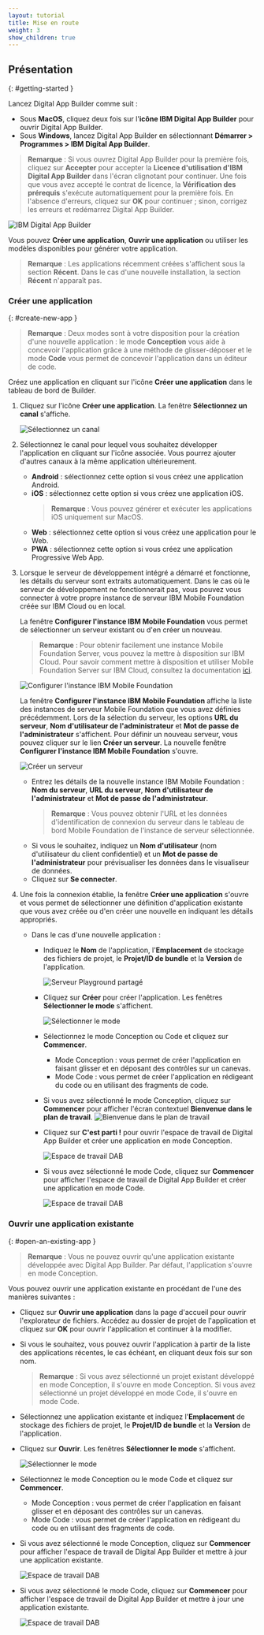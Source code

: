 ```yaml
---
layout: tutorial
title: Mise en route
weight: 3
show_children: true
---
```

<!-- NLS_CHARSET=UTF-8 -->
## Présentation
{: #getting-started }

Lancez Digital App Builder comme suit :

* Sous **MacOS**, cliquez deux fois sur l'**icône IBM Digital App Builder** pour ouvrir Digital App Builder.
* Sous **Windows**, lancez Digital App Builder en sélectionnant **Démarrer > Programmes > IBM Digital App Builder**.

>**Remarque** : Si vous ouvrez Digital App Builder pour la première fois, cliquez sur **Accepter** pour accepter la **Licence d'utilisation d'IBM Digital App Builder** dans l'écran clignotant pour continuer. Une fois que vous avez accepté le contrat de licence, la **Vérification des prérequis** s'exécute automatiquement pour la première fois. En l'absence d'erreurs, cliquez sur **OK** pour continuer ; sinon, corrigez les erreurs et redémarrez Digital App Builder.

![IBM Digital App Builder](dab-home-screen.png)

Vous pouvez **Créer une application**, **Ouvrir une application** ou utiliser les modèles disponibles pour générer votre application.
>**Remarque** : Les applications récemment créées s'affichent sous la section **Récent**. Dans le cas d'une nouvelle installation, la section **Récent** n'apparaît pas.

### Créer une application
{: #create-new-app }

>**Remarque** : Deux modes sont à votre disposition pour la création d'une nouvelle application : le mode **Conception** vous aide à concevoir l'application grâce à une méthode de glisser-déposer et le mode **Code** vous permet de concevoir l'application dans un éditeur de code.

Créez une application en cliquant sur l'icône **Créer une application** dans le tableau de bord de Builder.

1. Cliquez sur l'icône **Créer une application**. La fenêtre **Sélectionnez un canal** s'affiche.

    ![Sélectionnez un canal](dab-select-channel.png)

2. Sélectionnez le canal pour lequel vous souhaitez développer l'application en cliquant sur l'icône associée. Vous pourrez ajouter d'autres canaux à la même application ultérieurement.

    * **Android** : sélectionnez cette option si vous créez une application Android.
    * **iOS** : sélectionnez cette option si vous créez une application iOS.
        >**Remarque** : Vous pouvez générer et exécuter les applications iOS uniquement sur MacOS.
    * **Web** : sélectionnez cette option si vous créez une application pour le Web.
    * **PWA** : sélectionnez cette option si vous créez une application Progressive Web App.

3. Lorsque le serveur de développement intégré a démarré et fonctionne, les détails du serveur sont extraits automatiquement. Dans le cas où le serveur de développement ne fonctionnerait pas, vous pouvez vous connecter à votre propre instance de serveur IBM Mobile Foundation créée sur IBM Cloud ou en local.

    La fenêtre **Configurer l'instance IBM Mobile Foundation** vous permet de sélectionner un serveur existant ou d'en créer un nouveau.

    >**Remarque** : Pour obtenir facilement une instance Mobile Foundation Server, vous pouvez la mettre à disposition sur IBM Cloud. Pour savoir comment mettre à disposition et utiliser Mobile Foundation Server sur IBM Cloud, consultez la documentation [ici](https://cloud.ibm.com/docs/services/mobilefoundation?topic=mobilefoundation-getting-started).

    ![Configurer l'instance IBM Mobile Foundation](dab-config-ibm-cloud-instance.png)
 
    La fenêtre **Configurer l'instance IBM Mobile Foundation** affiche la liste des instances de serveur Mobile Foundation que vous avez définies précédemment. Lors de la sélection du serveur, les options **URL du serveur**, **Nom d'utilisateur de l'administrateur** et **Mot de passe de l'administrateur** s'affichent. Pour définir un nouveau serveur, vous pouvez cliquer sur le lien **Créer un serveur**. La nouvelle fenêtre **Configurer l'instance IBM Mobile Foundation** s'ouvre.

    ![Créer un serveur](dab-custom-professional-server.png)

    * Entrez les détails de la nouvelle instance IBM Mobile Foundation : **Nom du serveur**, **URL du serveur**, **Nom d'utilisateur de l'administrateur** et **Mot de passe de l'administrateur**.
        >**Remarque** : Vous pouvez obtenir l'URL et les données d'identification de connexion du serveur dans le tableau de bord Mobile Foundation de l'instance de serveur sélectionnée.
    * Si vous le souhaitez, indiquez un **Nom d'utilisateur** (nom d'utilisateur du client confidentiel) et un **Mot de passe de l'administrateur** pour prévisualiser les données dans le visualiseur de données.
    * Cliquez sur **Se connecter**.

4. Une fois la connexion établie, la fenêtre **Créer une application** s'ouvre et vous permet de sélectionner une définition d'application existante que vous avez créée ou d'en créer une nouvelle en indiquant les détails appropriés. 
    * Dans le cas d'une nouvelle application : 
        * Indiquez le **Nom** de l'application, l'**Emplacement** de stockage des fichiers de projet, le **Projet/ID de bundle** et la **Version** de l'application. 
 
            ![Serveur Playground partagé](dab-create-app.png)

        * Cliquez sur **Créer** pour créer l'application. Les fenêtres **Sélectionner le mode** s'affichent.

            ![Sélectionner le mode](dab-select-mode.png)

        * Sélectionnez le mode Conception ou Code et cliquez sur **Commencer**.
            * Mode Conception : vous permet de créer l'application en faisant glisser et en déposant des contrôles sur un canevas.
            * Mode Code : vous permet de créer l'application en rédigeant du code ou en utilisant des fragments de code.
        * Si vous avez sélectionné le mode Conception, cliquez sur **Commencer** pour afficher l'écran contextuel **Bienvenue dans le plan de travail**.
                  ![Bienvenue dans le plan de travail](dab-welcome.png)
        * Cliquez sur **C'est parti !** pour ouvrir l'espace de travail de Digital App Builder et créer une application en mode Conception.

            ![Espace de travail DAB](dab-workbench.png)

        * Si vous avez sélectionné le mode Code, cliquez sur **Commencer** pour afficher l'espace de travail de Digital App Builder et créer une application en mode Code.

            ![Espace de travail DAB](dab-create-code-mode.png)

### Ouvrir une application existante
{: #open-an-existing-app }
 
>**Remarque** : Vous ne pouvez ouvrir qu'une application existante développée avec Digital App Builder. Par défaut, l'application s'ouvre en mode Conception.

Vous pouvez ouvrir une application existante en procédant de l'une des manières suivantes :

* Cliquez sur **Ouvrir une application** dans la page d'accueil pour ouvrir l'explorateur de fichiers. Accédez au dossier de projet de l'application et cliquez sur **OK** pour ouvrir l'application et continuer à la modifier.
* Si vous le souhaitez, vous pouvez ouvrir l'application à partir de la liste des applications récentes, le cas échéant, en cliquant deux fois sur son nom.

    >**Remarque** : Si vous avez sélectionné un projet existant développé en mode Conception, il s'ouvre en mode Conception. Si vous avez sélectionné un projet développé en mode Code, il s'ouvre en mode Code. 

* Sélectionnez une application existante et indiquez l'**Emplacement** de stockage des fichiers de projet, le **Projet/ID de bundle** et la **Version** de l'application.
* Cliquez sur **Ouvrir**. Les fenêtres **Sélectionner le mode** s'affichent.

    ![Sélectionner le mode](dab-select-mode.png)

* Sélectionnez le mode Conception ou le mode Code et cliquez sur **Commencer**.
    * Mode Conception : vous permet de créer l'application en faisant glisser et en déposant des contrôles sur un canevas.
    * Mode Code : vous permet de créer l'application en rédigeant du code ou en utilisant des fragments de code.
* Si vous avez sélectionné le mode Conception, cliquez sur **Commencer** pour afficher l'espace de travail de Digital App Builder et mettre à jour une application existante.

    ![Espace de travail DAB](dab-workbench.png)

* Si vous avez sélectionné le mode Code, cliquez sur **Commencer** pour afficher l'espace de travail de Digital App Builder et mettre à jour une application existante.

    ![Espace de travail DAB](dab-create-code-mode.png)
